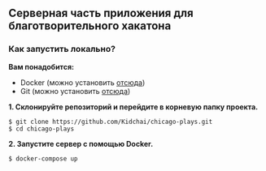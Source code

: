 ## Серверная часть приложения для благотворительного хакатона

### Как запустить локально?

**Вам понадобится:**

- Docker (можно установить [отсюда](https://www.docker.com/products/docker-desktop/))
- Git (можно установить [отсюда](https://git-scm.com/downloads))

**1. Склонируйте репозиторий и перейдите в корневую папку проекта.**

```
$ git clone https://github.com/Kidchai/chicago-plays.git
$ cd chicago-plays
```

**2. Запустите сервер с помощью Docker.**

```
$ docker-compose up
```